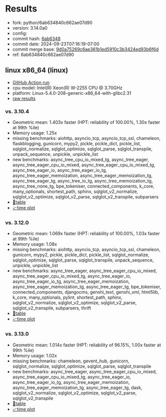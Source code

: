# Results

- fork: python/6ab634840c662ae07d90
- version: 3.14.0a0
- config: 
- commit hash: [6ab6348](https://github.com/python/cpython/commit/6ab6348)
- commit date: 2024-09-23T07:16:19-07:00
- commit merge base: [9d0a75269c6ae361b1ed5910c3b3424ed93b6f6d](https://github.com/python/cpython/commit/9d0a75269c6ae361b1ed5910c3b3424ed93b6f6d)
- ref: 6ab634840c662ae07d90

## linux x86_64 (linux)

- [GitHub Action run](https://github.com/faster-cpython/benchmarking/actions/runs/14673982064)
- cpu model: Intel(R) Xeon(R) W-2255 CPU @ 3.70GHz
- platform: Linux-5.4.0-208-generic-x86_64-with-glibc2.31
- [raw results](bm-20240923-linux-x86_64-python-6ab634840c662ae07d90-3.14.0a0-6ab6348.json)

### vs. 3.10.4

- Geometric mean: 1.403x faster (HPT: reliability of 100.00%, 1.30x faster at 99th %ile)
- Memory usage: 1.25x
- missing benchmarks: aiohttp, asyncio_tcp, asyncio_tcp_ssl, chameleon, flaskblogging, gunicorn, mypy2, pickle, pickle_dict, pickle_list, sqlglot_normalize, sqlglot_optimize, sqlglot_parse, sqlglot_transpile, unpack_sequence, unpickle, unpickle_list
- new benchmarks: async_tree_cpu_io_mixed_tg, async_tree_eager, async_tree_eager_cpu_io_mixed, async_tree_eager_cpu_io_mixed_tg, async_tree_eager_io, async_tree_eager_io_tg, async_tree_eager_memoization, async_tree_eager_memoization_tg, async_tree_eager_tg, async_tree_io_tg, async_tree_memoization_tg, async_tree_none_tg, bpe_tokeniser, connected_components, k_core, many_optionals, shortest_path, sphinx, sqlglot_v2_normalize, sqlglot_v2_optimize, sqlglot_v2_parse, sqlglot_v2_transpile, subparsers
- [📄table](bm-20240923-linux-x86_64-python-6ab634840c662ae07d90-3.14.0a0-6ab6348-vs-3.10.4.md)
- [📈time plot](bm-20240923-linux-x86_64-python-6ab634840c662ae07d90-3.14.0a0-6ab6348-vs-3.10.4.svg)

### vs. 3.12.0

- Geometric mean: 1.069x faster (HPT: reliability of 100.00%, 1.03x faster at 99th %ile)
- Memory usage: 1.08x
- missing benchmarks: aiohttp, asyncio_tcp, asyncio_tcp_ssl, chameleon, gunicorn, mypy2, pickle, pickle_dict, pickle_list, sqlglot_normalize, sqlglot_optimize, sqlglot_parse, sqlglot_transpile, unpack_sequence, unpickle, unpickle_list
- new benchmarks: async_tree_eager, async_tree_eager_cpu_io_mixed, async_tree_eager_cpu_io_mixed_tg, async_tree_eager_io, async_tree_eager_io_tg, async_tree_eager_memoization, async_tree_eager_memoization_tg, async_tree_eager_tg, bpe_tokeniser, connected_components, djangocms, genshi_text, genshi_xml, html5lib, k_core, many_optionals, pylint, shortest_path, sphinx, sqlglot_v2_normalize, sqlglot_v2_optimize, sqlglot_v2_parse, sqlglot_v2_transpile, subparsers, thrift
- [📄table](bm-20240923-linux-x86_64-python-6ab634840c662ae07d90-3.14.0a0-6ab6348-vs-3.12.0.md)
- [📈time plot](bm-20240923-linux-x86_64-python-6ab634840c662ae07d90-3.14.0a0-6ab6348-vs-3.12.0.svg)

### vs. 3.13.0

- Geometric mean: 1.014x faster (HPT: reliability of 96.15%, 1.00x faster at 99th %ile)
- Memory usage: 1.02x
- missing benchmarks: chameleon, gevent_hub, gunicorn, sqlglot_normalize, sqlglot_optimize, sqlglot_parse, sqlglot_transpile
- new benchmarks: async_tree_eager, async_tree_eager_cpu_io_mixed, async_tree_eager_cpu_io_mixed_tg, async_tree_eager_io, async_tree_eager_io_tg, async_tree_eager_memoization, async_tree_eager_memoization_tg, async_tree_eager_tg, dask, sqlglot_v2_normalize, sqlglot_v2_optimize, sqlglot_v2_parse, sqlglot_v2_transpile
- [📄table](bm-20240923-linux-x86_64-python-6ab634840c662ae07d90-3.14.0a0-6ab6348-vs-3.13.0.md)
- [📈time plot](bm-20240923-linux-x86_64-python-6ab634840c662ae07d90-3.14.0a0-6ab6348-vs-3.13.0.svg)

